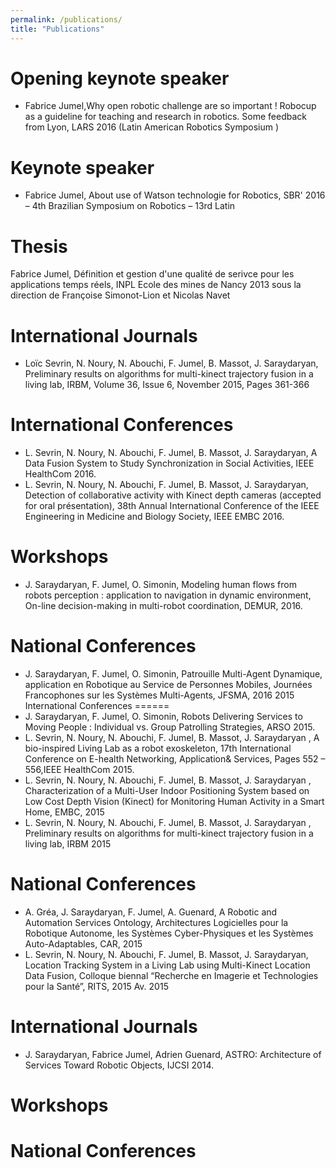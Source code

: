 ```yaml
---
permalink: /publications/
title: "Publications"
---
```


Opening keynote speaker
======
* Fabrice Jumel,Why open robotic challenge are so important ! Robocup as a guideline for teaching and research in robotics. Some feedback from Lyon, LARS 2016 (Latin American Robotics Symposium )

Keynote speaker
======
* Fabrice Jumel, About use of Watson technologie for Robotics, SBR' 2016 – 4th Brazilian Symposium on Robotics – 13rd Latin

Thesis
======
Fabrice Jumel, Définition et gestion d'une qualité de serivce pour les applications temps réels, INPL Ecole des mines de Nancy
2013 sous la direction de Françoise Simonot-Lion et Nicolas Navet


International Journals
======
* Loïc Sevrin, N. Noury, N. Abouchi, F. Jumel, B. Massot, J. Saraydaryan, Preliminary results on algorithms for multi-kinect trajectory fusion in a living lab, IRBM, Volume 36, Issue 6, November 2015, Pages 361-366

International Conferences
======

* L. Sevrin, N. Noury, N. Abouchi, F. Jumel, B. Massot, J. Saraydaryan, A Data Fusion System to Study Synchronization in    Social Activities, IEEE HealthCom 2016.
* L. Sevrin, N. Noury, N. Abouchi, F. Jumel, B. Massot, J. Saraydaryan, Detection of collaborative activity with Kinect depth cameras (accepted for oral présentation), 38th Annual International Conference of the IEEE Engineering in Medicine and Biology Society, IEEE EMBC 2016.

Workshops
======
* J. Saraydaryan, F. Jumel, O. Simonin, Modeling human flows from robots perception : application to navigation in dynamic environment, On-line decision-making in multi-robot coordination, DEMUR, 2016.

National Conferences
======
* J. Saraydaryan, F. Jumel, O. Simonin, Patrouille Multi-Agent Dynamique, application en Robotique au Service de Personnes Mobiles, Journées Francophones sur les Systèmes Multi-Agents, JFSMA, 2016
2015
International Conferences
======
* J. Saraydaryan,  F. Jumel, O. Simonin, Robots Delivering Services to Moving People : Individual vs. Group Patrolling Strategies, ARSO 2015.
* L. Sevrin, N. Noury, N. Abouchi, F. Jumel, B. Massot, J. Saraydaryan , A bio-inspired Living Lab as a robot exoskeleton, 17th International Conference on E-health Networking, Application& Services, Pages 552 – 556,IEEE HealthCom 2015.
* L. Sevrin, N. Noury, N. Abouchi, F. Jumel, B. Massot, J. Saraydaryan , Characterization of a Multi-User Indoor Positioning System based on Low Cost Depth Vision (Kinect) for Monitoring Human Activity in a Smart Home, EMBC, 2015
* L. Sevrin, N. Noury, N. Abouchi, F. Jumel, B. Massot, J. Saraydaryan , Preliminary results on algorithms for multi-kinect trajectory fusion in a living lab, IRBM 2015

National Conferences
======
* A. Gréa, J. Saraydaryan, F. Jumel, A. Guenard, A Robotic and Automation Services Ontology, Architectures Logicielles pour la Robotique Autonome, les Systèmes Cyber-Physiques et les Systèmes Auto-Adaptables, CAR, 2015
* L. Sevrin, N. Noury, N. Abouchi, F. Jumel, B. Massot, J. Saraydaryan, Location Tracking System in a Living Lab using Multi-Kinect Location Data Fusion, Colloque biennal “Recherche en Imagerie et Technologies pour la Santé”, RITS, 2015
Av. 2015
 
International Journals
======
* J. Saraydaryan, Fabrice Jumel, Adrien Guenard, ASTRO: Architecture of Services Toward Robotic Objects, IJCSI 2014.

Workshops
======

National Conferences
======

